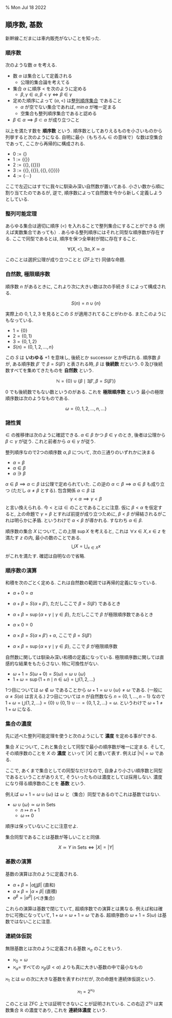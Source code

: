 % Mon Jul 18 2022

## 順序数, 基数

新幹線こだまには車内販売がないことを知った.

### 順序数

次のような数 $\alpha$ を考える.

- 数 $\alpha$ は集合として定義される
  - 公理的集合論を考えてる
- 集合 $\alpha$ に順序 $\lt$ を次のように定める
  - $\beta, \gamma \in \alpha, \beta \lt \gamma \iff \beta \in \gamma$
- 定めた順序によって $(\alpha, \lt)$ は[整列順序集合](https://ja.wikipedia.org/wiki/%E6%95%B4%E5%88%97%E9%9B%86%E5%90%88) であること
  - $\alpha$ が空でない集合であれば, $\min \alpha$ が唯一定まる
  - 空集合も整列順序集合であると認める
- $\beta \in \alpha \implies \beta \subset \alpha$ が成り立つこと

以上を満たす数を **順序数** という.
順序数としてありえるものを小さいものから列挙すると次のようになる.
自明に最小（もちろん $\in$ の意味で）な数は空集合であって, ここから再帰的に構成される.

- $0 := \{\}$
- $1 := \{\{\}\}$
- $2 := \{\{\}, \{\{\}\}\}$
- $3 := \{\{\}, \{\{\}\}, \{\{\}, \{\{\}\}\}\}$
- $4 := \{ \cdots \}$

ここで左辺にはすでに我々に馴染み深い自然数が置いてある.
小さい数から順に割り当てたのであるが, 逆で, 順序数によって自然数を今から新しく定義しようとしている.

### 整列可能定理

あらゆる集合は適切に順序 $(\lt)$ を入れることで整列集合にすることができる (例えば実数集合であっても）.
あらゆる整列順序にはそれと同型な順序数が存在する.
ここで同型であるとは, 順序を保つ全単射が間に存在すること.

$$\forall (X,\lt), \exists \alpha, X \simeq \alpha$$

このことは選択公理が成り立つことと (ZF上で) 同値な命題.

### 自然数, 極限順序数

順序数 $n$ があるときに, これより次に大きい数は次の手続き $S$ によって構成される.

$$S(n) = n \cup \{n\}$$

実際上の $0,1,2,3$ を見るとこの $S$ が適用されてることがわかる.
またこのようにもなっている.

- $1 = \{0\}$
- $2 = \{0,1\}$
- $3 = \{0,1,2\}$
- $S(n) = \{0,1,2,\ldots,n\}$

この $S$ は **いわゆる** $+1$ を意味し, 後続とか successor とか呼ばれる.
順序数 $\beta$ が, ある順序数 $\beta'$ で $\beta = S(\beta')$ と表される時,
$\beta$ は **後続数** だという.
$0$ 及び後続数すべてを集めてきたものを **自然数** という.

$$\mathbb N = \{0\} \cup \{ \beta \mid \exists \beta', \beta=S(\beta') \}$$

$0$ でも後続数でもない数というのがある. これを **極限順序数** という
最小の極限順序数は次のようなものである.

$$\omega = \{0,1,2,\ldots,n,\ldots\}$$

### 諸性質

$\in$ の推移律は次のように確認できる.
$\alpha \in \beta$ かつ $\beta \in \gamma$ のとき,
後者は公理から $\beta \subset \gamma$ が従う.
これと前者から $\alpha \in \gamma$ が従う.

整列順序なので2つの順序数 $\alpha, \beta$ について, 次の三通りのいずれかに決まる

- $\alpha=\beta$
- $\alpha \in \beta$
- $\alpha \ni \beta$

$\alpha \in \beta \implies \alpha \subset \beta$ は公理で定められていた.
この逆の
$\alpha \subset \beta \implies \alpha \in \beta$ も成り立つ (ただし $\alpha \ne \beta$ とする).
包含関係 $\alpha \subset \beta$
は
$$\gamma \lt \alpha \implies \gamma \lt \beta$$
と言い換えられる.
今 $\lt$ とは $\in$ のことであることに注意.
仮に $\beta \lt \alpha$ を仮定すると, 上の命題で $\gamma = \beta$ とすれば前提が成り立つために,
$\beta \lt \beta$ が帰結されるがこれは明らかに矛盾.
というわけで $\alpha \lt \beta$ が導かれる.
すなわち $\alpha \in \beta$.

順序数の集合 $X$ について, この上限 $\sup X$ を考えると, これは
$\forall x \in X, x \in z$
を満たす $z$ の内, 最小の数のことである.
$$\bigcup X = \bigcup_{x \in X} x$$
がこれを満たす.
確認は自明なので省略.

### 順序数の演算

和積を次のごとく定める.
これは自然数の範囲では再帰的定義になっている.

- $\alpha + 0 = \alpha$
- $\alpha + \beta = S(\alpha + \beta')$, ただしここで $\beta = S(\beta')$ であるとき
- $\alpha + \beta = \sup \{ \alpha + \gamma \mid \gamma \in \beta \}$, ただしここで $\beta$ が極限順序数であるとき

- $\alpha \times 0 = 0$
- $\alpha \times \beta = S(\alpha \times \beta') + \alpha$, ここで $\beta = S(\beta')$
- $\alpha \times \beta = \sup \{ \alpha \times \gamma \mid \gamma \in \beta \}$, ここで $\beta$ が極限順序数

自然数に関しては馴染み深い和積の定義になっている.
極限順序数に関しては直感的な結果をもたらさない.
特に可換性がない.

- $\omega + 1 = S(\omega + 0) = S(\omega) = \omega \cup \{ \omega \}$
- $1 + \omega = \sup \{ 1 + n \mid n \in \omega \} = \bigcup \{ 1,2,\ldots \}$

1つ目については $\omega \not\in \omega$ であることから $\omega + 1 = \omega \cup \{\omega\} \ne \omega$ である.
(一般に $\alpha \ne S(\alpha)$ は言える.)
2つ目については $n$ が自然数なら $n = \{0,1,\ldots,n-1\}$ なので
$1 + \omega = \bigcup \{ 1,2,\ldots\} = \{0\} \cup \{0,1\} \cup \cdots = \{0,1,2,\ldots\} = \omega$.
というわけで $\omega + 1 \ne 1 + \omega$ になる.

### 集合の濃度

先に述べた整列可能定理を使うと次のようにして **濃度** を定める事ができる.

集合 $X$ について, これと集合として同型で最小の順序数が唯一に定まる.
そして, その順序数のことを $X$ の **濃度** といって $|X|$ と書いて表す.
例えば $| \mathbb N | = \omega$ である.

ここで, あくまで集合としての同型なだけなので, 自身より小さい順序数と同型であるということがありえて, そういったものは濃度としては採用しない.
濃度になり得る順序数のことを **基数** という.

例えば $\omega + 1 = \omega \cup \{\omega\}$ は $\omega$ と（集合）同型であるのでこれは基数ではない.

- $\omega \cup \{\omega\} \simeq \omega$ in Sets
  - $n \mapsto n+1$
  - $\omega \mapsto 0$

順序は保っていないことに注意せよ.

集合同型であることは基数が等しいことと同値.

$$X \simeq Y \text{ in Sets} \iff |X| = |Y|$$

### 基数の演算

基数の演算は次のように定義される.

- $\alpha + \beta = | \alpha \coprod \beta |$ (直和)
- $\alpha \times \beta = | \alpha \times \beta |$ (直積)
- $\alpha^\beta = | \alpha^\beta |$ (べき集合)

これらの演算は基数で閉じていて, 超順序数での演算とは異なる.
例えば和は確かに可換になっていて,
$1 + \omega = \omega + 1 = \omega$
である.
超順序数の $\omega + 1 = S(\omega)$ は基数ではないことに注意.

### 連続体仮説

無限基数とは次のように定義される基数 $\aleph_\alpha$ のことをいう.

- $\aleph_0 = \omega$
- $\aleph_\alpha =$ すべての $\aleph_\beta (\beta \lt \alpha)$ よりも真に大きい基数の中で最小なもの

$\aleph_1$ とは $\omega$ の次に大きな基数を表すわけだが, 次の命題を連続体仮説という.

$$\aleph_1 = 2^{\aleph_0}$$

このことは ZFC 上では証明できないことが証明されている.
この右辺 $2^{\aleph_0}$ は実数集合 $\mathbb R$ の濃度であり, これを **連続体濃度** という.

